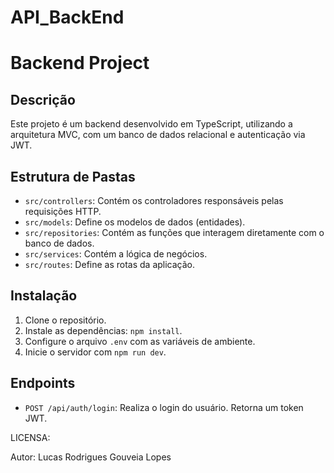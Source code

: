 # API_BackEnd
# Backend Project

## Descrição
Este projeto é um backend desenvolvido em TypeScript, utilizando a arquitetura MVC, com um banco de dados relacional e autenticação via JWT.

## Estrutura de Pastas
- `src/controllers`: Contém os controladores responsáveis pelas requisições HTTP.
- `src/models`: Define os modelos de dados (entidades).
- `src/repositories`: Contém as funções que interagem diretamente com o banco de dados.
- `src/services`: Contém a lógica de negócios.
- `src/routes`: Define as rotas da aplicação.

## Instalação
1. Clone o repositório.
2. Instale as dependências: `npm install`.
3. Configure o arquivo `.env` com as variáveis de ambiente.
4. Inicie o servidor com `npm run dev`.

## Endpoints
- `POST /api/auth/login`: Realiza o login do usuário. Retorna um token JWT.

LICENSA:

Autor: Lucas Rodrigues Gouveia Lopes
